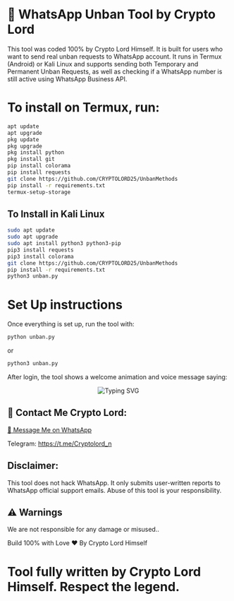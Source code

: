 # 📲 WhatsApp Unban Tool by Crypto Lord

This tool was coded 100% by Crypto Lord Himself. It is built for users who want to send real unban requests to WhatsApp account. It runs in Termux (Android) or Kali Linux and supports sending both Temporary and Permanent Unban Requests, as well as checking if a WhatsApp number is still active using WhatsApp Business API.

# To install on Termux, run:

```bash
apt update
apt upgrade
pkg update
pkg upgrade
pkg install python 
pkg install git
pip install colorama 
pip install requests
git clone https://github.com/CRYPTOLORD25/UnbanMethods
pip install -r requirements.txt
termux-setup-storage

```
## To Install in Kali Linux 

```bash
sudo apt update
sudo apt upgrade
sudo apt install python3 python3-pip
pip3 install requests
pip3 install colorama
git clone https://github.com/CRYPTOLORD25/UnbanMethods
pip install -r requirements.txt
python3 unban.py

```
# Set Up instructions 
Once everything is set up, run the tool with:

```bash
python unban.py
```
or

```bash
python3 unban.py
```
After login, the tool shows a welcome animation and voice message saying:

<p align="center">
  <img src="https://readme-typing-svg.demolab.com?font=Fira+Code&size=22&duration=4500&pause=1000&color=2FF713&center=true&vCenter=true&width=700&lines=This+Unban+method+was+Coded+By+Crypto+Lord+Himself;It+is+100%25+working+no+Fake+report+it+works+fast+as+possible" alt="Typing SVG" />
</p>


## 📲 Contact Me Crypto Lord:

[💬 Message Me on WhatsApp](https://wa.me/2348033848356?text=HI%20CRYPO%20LORD%0APlease%20I%20will%20love%20to%20learn%20more%20about%20Coding.%20How%20can%20I%20start%3F)

Telegram: https://t.me/Cryptolord_n

## Disclaimer: 

This tool does not hack WhatsApp. It only submits user-written reports to WhatsApp official support emails. Abuse of this tool is your responsibility.

## ⚠️ Warnings

We are not responsible for any damage or misused.. 

Build 100% with Love ❤ By Crypto Lord Himself

# Tool fully written by Crypto Lord Himself. Respect the legend.

